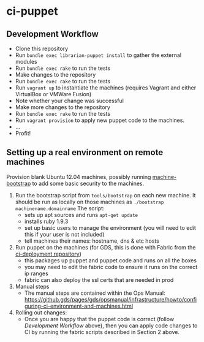 # ci-puppet

## Development Workflow

- Clone this repository
- Run `bundle exec librarian-puppet install` to gather the external modules
- Run `bundle exec rake` to run the tests
- Make changes to the repository
- Run `bundle exec rake` to run the tests
- Run `vagrant up` to instantiate the machines (requires Vagrant and either VirtualBox or VMWare Fusion)
- Note whether your change was successful
- Make more changes to the repository
- Run `bundle exec rake` to run the tests
- Run `vagrant provision` to apply new puppet code to the machines.
- ...
- Profit!

## Setting up a real environment on remote machines

Provision blank Ubuntu 12.04 machines, possibly running [machine-bootstrap](https://github.com/alphagov/machine-bootstrap) to add some basic security to the machines.

1. Run the bootstrap script from `tools/bootstrap` on each new machine.
   It should be run as locally on those machines as `./bootstrap machinename.domainname`
   The script:
     - sets up apt sources and runs `apt-get update`
     - installs ruby 1.9.3
     - set up basic users to manage the environment (you will need to edit this if your user is not included)
     - tell machines their names: hostname, dns  & etc hosts
2. Run puppet on the machines (for GDS, this is done with Fabric from the [ci-deployment repository](https://github.gds/gds/ci-deployment))
   - this packages up puppet and puppet code and runs on all the boxes
   - you may need to edit the fabric code to ensure it runs on the correct ip ranges
   - fabric can also deploy the ssl certs that are needed in prod
3. Manual steps
   - The manual steps are contained within the Ops Manual: https://github.gds/pages/gds/opsmanual/infrastructure/howto/configuring-ci-environment-and-machines.html
4. Rolling out changes:
   - Once you are happy that the puppet code is correct (follow _Development Workflow_ above), then
     you can apply code changes to CI by running the fabric scripts described in Section 2 above.
